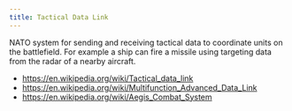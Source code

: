 ```yaml
---
title: Tactical Data Link
---
```


NATO system for sending and receiving tactical data to coordinate units on the battlefield. For example a ship can fire a missile using targeting data from the radar of a nearby aircraft.

 - https://en.wikipedia.org/wiki/Tactical_data_link
 - https://en.wikipedia.org/wiki/Multifunction_Advanced_Data_Link
 - https://en.wikipedia.org/wiki/Aegis_Combat_System